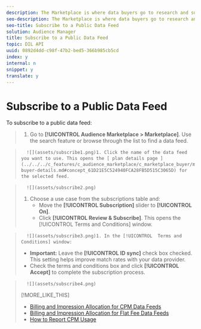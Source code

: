 ```yaml
---
description: The Marketplace is where data buyers go to research and subscribe to public and private data feeds. Follow these steps to subscribe to a public data feed.
seo-description: The Marketplace is where data buyers go to research and subscribe to public and private data feeds. Follow these steps to subscribe to a public data feed.
seo-title: Subscribe to a Public Data Feed
solution: Audience Manager
title: Subscribe to a Public Data Feed
topic: DIL API
uuid: 0892d4dd-c98f-47b2-bed5-366b985cb5cd
index: y
internal: n
snippet: y
translate: y
---
```


# Subscribe to a Public Data Feed

To subscribe to a public data feed: 

>1. Go to **[!UICONTROL  Audience Marketplace > Marketplace]**. Use the search feature or browse through the list to find a data feed.

>       ![](assets/subscribe1.png)1. Click the name of the data feed you want to use. This opens the [ plan details page ](../../../c_features/c_audience_marketplace/c_marketplace_buyer/marketplace-buyer-details.md#concept_61D21E5C524940FCA28FB5D515C3065D) for the selected feed.

>       ![](assets/subscribe2.png) 
>1. Choose a use case from the subscriptions table and:
>    * Move the **[!UICONTROL  Subscription]** slider to **[!UICONTROL  On]**.
>    * Click **[!UICONTROL  Review & Subscribe]**. This opens the [!UICONTROL  Terms and Conditions] window.

>       ![](assets/subscribe3.png)1. In the [!UICONTROL  Terms and Conditions] window:
>    * **Important:** Leave the **[!UICONTROL  ID sync]** check box checked. This setting helps improve match rates with your data provider.
>    * Check the terms and conditions box and click **[!UICONTROL  Accept]** to complete the subscription process.

>       ![](assets/subscribe4.png) 
>[!MORE_LIKE_THIS]
>
>* [ Billing and Impression Allocation for CPM Data Feeds ](marketplace_cpm_billing.md#concept_E757985A4850400288F1DD9A02B755D5)
>* [ Billing and Impression Allocation for Flat Fee Data Feeds ](marketplace_flat_billing.md#concept_FE781C4C5C044C1F986F1AB6BA4E328F)
>* [ How to Report CPM Usage ](t_marketplace_report_cpm_usage.md#task_22D86C3A39544CA8A4BC2360DC115877)
